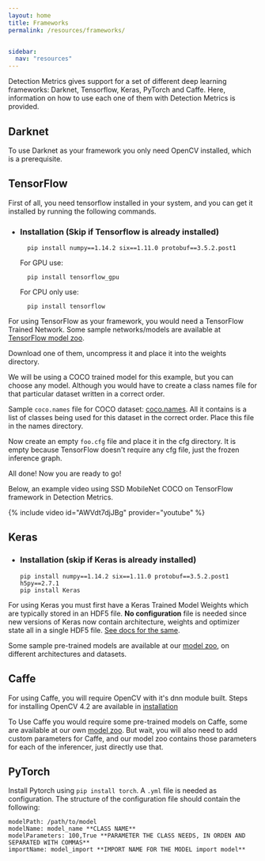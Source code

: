 ```yaml
---
layout: home
title: Frameworks
permalink: /resources/frameworks/


sidebar:
  nav: "resources"
---
```


Detection Metrics gives support for a set of different deep learning frameworks: Darknet, Tensorflow, Keras, PyTorch and Caffe.
Here, information on how to use each one of them with Detection Metrics is provided.

## Darknet
To use Darknet as your framework you only need OpenCV installed, which is a prerequisite.


## TensorFlow
First of all, you need tensorflow installed in your system, and you can get it installed by running the following commands.

* ### Installation (Skip if Tensorflow is already installed)

  ```
    pip install numpy==1.14.2 six==1.11.0 protobuf==3.5.2.post1
  ```
  For GPU use:
  ```
    pip install tensorflow_gpu
  ```
  For CPU only use:
  ```
    pip install tensorflow
  ```

For using TensorFlow as your framework, you would need a TensorFlow Trained Network. Some sample networks/models are available at [TensorFlow model zoo](https://github.com/tensorflow/models/blob/master/research/object_detection/g3doc/detection_model_zoo.md).

Download one of them, uncompress it and place it into the weights directory.

We will be using a COCO trained model for this example, but you can choose any model. Although you would have to create a class names file for that particular dataset written in a correct order.

Sample ```coco.names``` file for COCO dataset: [coco.names](https://github.com/JdeRobot/DetectionStudio/blob/master/samples/names/coco.names).
All it contains is a list of classes being used for this dataset in the correct order.
Place this file in the names directory.

Now create an empty ```foo.cfg``` file and place it in the cfg directory. It is empty because TensorFlow doesn't require any cfg file, just the frozen inference graph.

All done! Now you are ready to go!

Below, an example video using SSD MobileNet COCO on TensorFlow framework in Detection Metrics.

{% include video id="AWVdt7djJBg" provider="youtube" %}

## Keras

* ### Installation (skip if Keras is already installed)

    ```
    pip install numpy==1.14.2 six==1.11.0 protobuf==3.5.2.post1 h5py==2.7.1
    pip install Keras
    ```

For using Keras you must first have a Keras Trained Model Weights which are typically stored in an HDF5 file.
**No configuration** file is needed since new versions of Keras now contain architecture, weights and optimizer state all in a single HDF5 file. [See docs for the same](https://keras.io/getting-started/faq/#how-can-i-save-a-keras-model).
  
Some sample pre-trained models are available at our [model zoo](../model_zoo), on different architectures and datasets.

## Caffe

For using Caffe, you will require OpenCV with it's dnn module built.
Steps for installing OpenCV 4.2 are available in [installation](../../installation)

To Use Caffe you would require some pre-trained models on Caffe, some are available at our own [model zoo](../model_zoo). But wait, you will also need to add custom parameters for Caffe, and our model zoo contains those parameters for each of the inferencer, just directly use that. 

## PyTorch

Install Pytorch using `pip install torch`. 
A `.yml` file is needed as configuration. The structure of the configuration file should contain the following:

```
modelPath: /path/to/model
modelName: model_name **CLASS NAME**
modelParameters: 100,True **PARAMETER THE CLASS NEEDS, IN ORDEN AND SEPARATED WITH COMMAS**
importName: model_import **IMPORT NAME FOR THE MODEL import model**
```